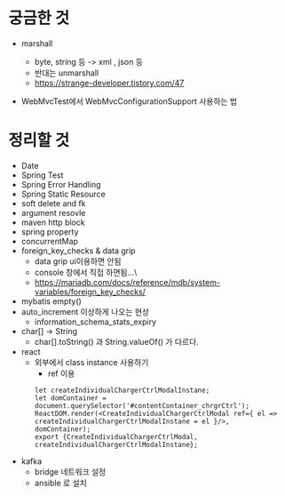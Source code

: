 # 궁금한 것
* marshall
    * byte, string 등 -> xml , json 등
    * 반대는 unmarshall
    * https://strange-developer.tistory.com/47

* WebMvcTest에서 WebMvcConfigurationSupport 사용하는 법

# 정리할 것
* Date
* Spring Test
* Spring Error Handling
* Spring Static Resource
* soft delete and fk
* argument resovle
* maven http block
* spring property
* concurrentMap
* foreign_key_checks & data grip
  * data grip ui이용하면 안됨
  * console 창에서 직접 하면됨...\
  * https://mariadb.com/docs/reference/mdb/system-variables/foreign_key_checks/
* mybatis empty()
* auto_increment 이상하게 나오는 현상
  * information_schema_stats_expiry
* char[] -> String
  * char[].toString() 과 String.valueOf() 가 다르다.
* react
  * 외부에서 class instance 사용하기
    * ref 이용
    ```
    let createIndividualChargerCtrlModalInstane;
    let domContainer = document.querySelector('#contentContainer_chrgrCtrl');
    ReactDOM.render(<CreateIndividualChargerCtrlModal ref={ el => createIndividualChargerCtrlModalInstane = el }/>, domContainer);
    export {CreateIndividualChargerCtrlModal, createIndividualChargerCtrlModalInstane};
    ```
* kafka
  * bridge 네트워크 설정
  * ansible 로 설치